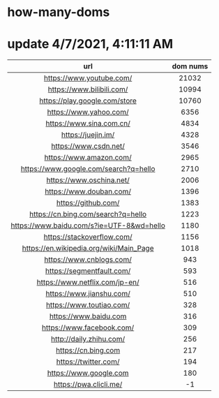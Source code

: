 # how-many-doms

# update 4/7/2021, 4:11:11 AM

url | dom nums
:-: | :-:
https://www.youtube.com/ | 21032
https://www.bilibili.com/ | 10994
https://play.google.com/store | 10760
https://www.yahoo.com/ | 6356
https://www.sina.com.cn/ | 4834
https://juejin.im/ | 4328
https://www.csdn.net/ | 3546
https://www.amazon.com/ | 2965
https://www.google.com/search?q=hello | 2710
https://www.oschina.net/ | 2006
https://www.douban.com/ | 1396
https://github.com/ | 1383
https://cn.bing.com/search?q=hello | 1223
https://www.baidu.com/s?ie=UTF-8&wd=hello | 1180
https://stackoverflow.com/ | 1156
https://en.wikipedia.org/wiki/Main_Page | 1018
https://www.cnblogs.com/ | 943
https://segmentfault.com/ | 593
https://www.netflix.com/jp-en/ | 516
https://www.jianshu.com/ | 510
https://www.toutiao.com/ | 328
https://www.baidu.com | 316
https://www.facebook.com/ | 309
http://daily.zhihu.com/ | 256
https://cn.bing.com | 217
https://twitter.com/ | 194
https://www.google.com | 180
https://pwa.clicli.me/ | -1

